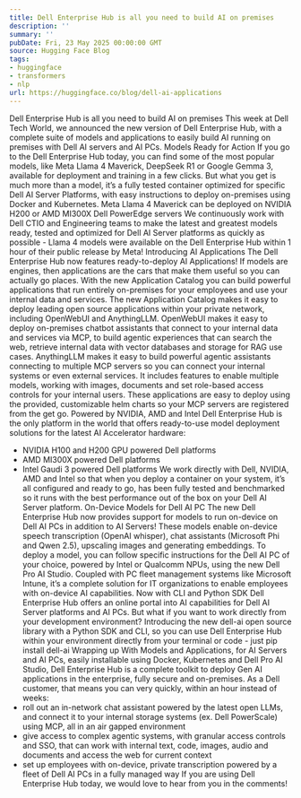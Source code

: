 ```yaml
---
title: Dell Enterprise Hub is all you need to build AI on premises
description: ''
summary: ''
pubDate: Fri, 23 May 2025 00:00:00 GMT
source: Hugging Face Blog
tags:
- huggingface
- transformers
- nlp
url: https://huggingface.co/blog/dell-ai-applications
---
```


Dell Enterprise Hub is all you need to build AI on premises
This week at Dell Tech World, we announced the new version of Dell Enterprise Hub, with a complete suite of models and applications to easily build AI running on premises with Dell AI servers and AI PCs.
Models Ready for Action
If you go to the Dell Enterprise Hub today, you can find some of the most popular models, like Meta Llama 4 Maverick, DeepSeek R1 or Google Gemma 3, available for deployment and training in a few clicks.
But what you get is much more than a model, it’s a fully tested container optimized for specific Dell AI Server Platforms, with easy instructions to deploy on-premises using Docker and Kubernetes.
Meta Llama 4 Maverick can be deployed on NVIDIA H200 or AMD MI300X Dell PowerEdge servers
We continuously work with Dell CTIO and Engineering teams to make the latest and greatest models ready, tested and optimized for Dell AI Server platforms as quickly as possible - Llama 4 models were available on the Dell Enterprise Hub within 1 hour of their public release by Meta!
Introducing AI Applications
The Dell Enterprise Hub now features ready-to-deploy AI Applications!
If models are engines, then applications are the cars that make them useful so you can actually go places. With the new Application Catalog you can build powerful applications that run entirely on-premises for your employees and use your internal data and services.
The new Application Catalog makes it easy to deploy leading open source applications within your private network, including OpenWebUI and AnythingLLM.
OpenWebUI makes it easy to deploy on-premises chatbot assistants that connect to your internal data and services via MCP, to build agentic experiences that can search the web, retrieve internal data with vector databases and storage for RAG use cases.
AnythingLLM makes it easy to build powerful agentic assistants connecting to multiple MCP servers so you can connect your internal systems or even external services. It includes features to enable multiple models, working with images, documents and set role-based access controls for your internal users.
These applications are easy to deploy using the provided, customizable helm charts so your MCP servers are registered from the get go.
Powered by NVIDIA, AMD and Intel
Dell Enterprise Hub is the only platform in the world that offers ready-to-use model deployment solutions for the latest AI Accelerator hardware:
- NVIDIA H100 and H200 GPU powered Dell platforms
- AMD MI300X powered Dell platforms
- Intel Gaudi 3 powered Dell platforms
We work directly with Dell, NVIDIA, AMD and Intel so that when you deploy a container on your system, it’s all configured and ready to go, has been fully tested and benchmarked so it runs with the best performance out of the box on your Dell AI Server platform.
On-Device Models for Dell AI PC
The new Dell Enterprise Hub now provides support for models to run on-device on Dell AI PCs in addition to AI Servers!
These models enable on-device speech transcription (OpenAI whisper), chat assistants (Microsoft Phi and Qwen 2.5), upscaling images and generating embeddings.
To deploy a model, you can follow specific instructions for the Dell AI PC of your choice, powered by Intel or Qualcomm NPUs, using the new Dell Pro AI Studio. Coupled with PC fleet management systems like Microsoft Intune, it’s a complete solution for IT organizations to enable employees with on-device AI capabilities.
Now with CLI and Python SDK
Dell Enterprise Hub offers an online portal into AI capabilities for Dell AI Server platforms and AI PCs. But what if you want to work directly from your development environment?
Introducing the new dell-ai open source library with a Python SDK and CLI, so you can use Dell Enterprise Hub within your environment directly from your terminal or code - just pip install dell-ai
Wrapping up
With Models and Applications, for AI Servers and AI PCs, easily installable using Docker, Kubernetes and Dell Pro AI Studio, Dell Enterprise Hub is a complete toolkit to deploy Gen AI applications in the enterprise, fully secure and on-premises.
As a Dell customer, that means you can very quickly, within an hour instead of weeks:
- roll out an in-network chat assistant powered by the latest open LLMs, and connect it to your internal storage systems (ex. Dell PowerScale) using MCP, all in an air gapped environment
- give access to complex agentic systems, with granular access controls and SSO, that can work with internal text, code, images, audio and documents and access the web for current context
- set up employees with on-device, private transcription powered by a fleet of Dell AI PCs in a fully managed way
If you are using Dell Enterprise Hub today, we would love to hear from you in the comments!